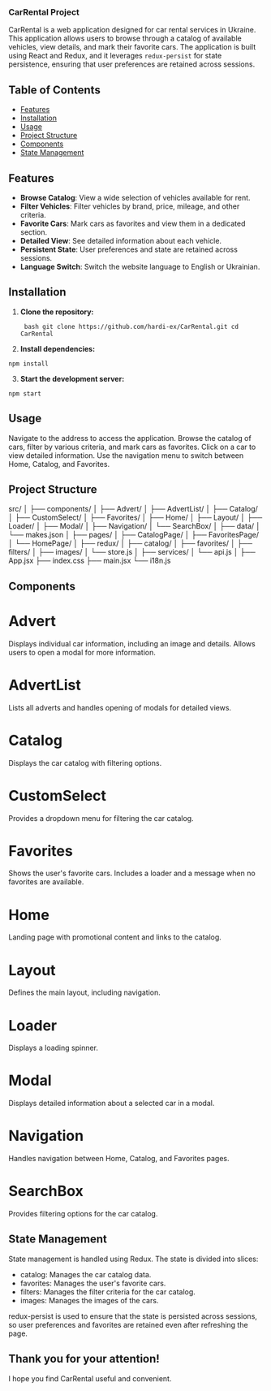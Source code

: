 ### CarRental Project

CarRental is a web application designed for car rental services in Ukraine. This application allows users to browse through a catalog of available vehicles, view details, and mark their favorite cars. The application is built using React and Redux, and it leverages `redux-persist` for state persistence, ensuring that user preferences are retained across sessions.

## Table of Contents

- [Features](#features)
- [Installation](#installation)
- [Usage](#usage)
- [Project Structure](#project-structure)
- [Components](#components)
- [State Management](#state-management)

## Features

- **Browse Catalog**: View a wide selection of vehicles available for rent.
- **Filter Vehicles**: Filter vehicles by brand, price, mileage, and other criteria.
- **Favorite Cars**: Mark cars as favorites and view them in a dedicated section.
- **Detailed View**: See detailed information about each vehicle.
- **Persistent State**: User preferences and state are retained across sessions.
- **Language Switch**: Switch the website language to English or Ukrainian.

## Installation

1. **Clone the repository:**

   ` bash git clone https://github.com/hardi-ex/CarRental.git cd CarRental`

2. **Install dependencies:**

`npm install`

3. **Start the development server:**

`npm start`

## Usage

Navigate to the address to access the application.
Browse the catalog of cars, filter by various criteria, and mark cars as favorites.
Click on a car to view detailed information.
Use the navigation menu to switch between Home, Catalog, and Favorites.

## Project Structure

src/
│
├── components/
│ ├── Advert/
│ ├── AdvertList/
│ ├── Catalog/
│ ├── CustomSelect/
│ ├── Favorites/
│ ├── Home/
│ ├── Layout/
│ ├── Loader/
│ ├── Modal/
│ ├── Navigation/
│ └── SearchBox/
│
├── data/
│ └── makes.json
│
├── pages/
│ ├── CatalogPage/
│ ├── FavoritesPage/
│ └── HomePage/
│
├── redux/
│ ├── catalog/
│ ├── favorites/
│ ├── filters/
│ ├── images/
│ └── store.js
│
├── services/
│ └── api.js
│
├── App.jsx
├── index.css
├── main.jsx
└── i18n.js

## Components

# Advert

Displays individual car information, including an image and details. Allows users to open a modal for more information.

# AdvertList

Lists all adverts and handles opening of modals for detailed views.

# Catalog

Displays the car catalog with filtering options.

# CustomSelect

Provides a dropdown menu for filtering the car catalog.

# Favorites

Shows the user's favorite cars. Includes a loader and a message when no favorites are available.

# Home

Landing page with promotional content and links to the catalog.

# Layout

Defines the main layout, including navigation.

# Loader

Displays a loading spinner.

# Modal

Displays detailed information about a selected car in a modal.

# Navigation

Handles navigation between Home, Catalog, and Favorites pages.

# SearchBox

Provides filtering options for the car catalog.

## State Management

State management is handled using Redux. The state is divided into slices:

- catalog: Manages the car catalog data.
- favorites: Manages the user's favorite cars.
- filters: Manages the filter criteria for the car catalog.
- images: Manages the images of the cars.

redux-persist is used to ensure that the state is persisted across sessions, so user preferences and favorites are retained even after refreshing the page.

## Thank you for your attention!

I hope you find CarRental useful and convenient.
